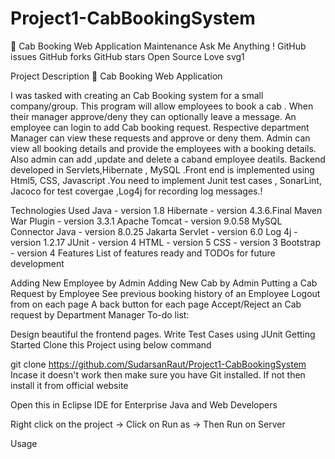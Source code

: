# Project1-CabBookingSystem

🚀 Cab Booking Web Application
Maintenance Ask Me Anything ! GitHub issues GitHub forks GitHub stars Open Source Love svg1

Project Description
🚀 Cab Booking Web Application

I was tasked with creating an Cab Booking system for a small company/group. This program will allow employees to book a cab . When their manager approve/deny they can optionally leave a message. An employee can login to add Cab booking request. Respective department Manager can view these requests and approve or deny them. Admin can view all booking details and provide the employees with a booking details. Also admin can add ,update and delete a caband employee deatils. Backend developed in Servlets,Hibernate , MySQL .Front end is implemented using Html5, CSS, Javascript .You need to implement Junit test cases , SonarLint, Jacoco for test covergae ,Log4j for recording log messages.!

Technologies Used
Java - version 1.8
Hibernate - version 4.3.6.Final
Maven War Plugin - version 3.3.1
Apache Tomcat - version 9.0.58
MySQL Connector Java - version 8.0.25
Jakarta Servlet - version 6.0
Log 4j - version 1.2.17
JUnit - version 4
HTML - version 5
CSS - version 3
Bootstrap - version 4
Features
List of features ready and TODOs for future development

Adding New Employee by Admin
Adding New Cab by Admin
Putting a Cab Request by Employee
See previous booking history of an Employee
Logout from on each page
A back button for each page
Accept/Reject an Cab request by Department Manager
To-do list:

Design beautiful the frontend pages.
Write Test Cases using JUnit
Getting Started
Clone this Project using below command

git clone https://github.com/SudarsanRaut/Project1-CabBookingSystem
Incase it doesn't work then make sure you have Git installed. If not then install it from official website

Open this in Eclipse IDE for Enterprise Java and Web Developers

Right click on the project -> Click on Run as -> Then Run on Server

Usage
